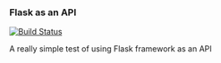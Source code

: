 ### Flask as an API

[![Build Status](https://travis-ci.org/michaelreid/flask-api-posts.svg?branch=master)](https://travis-ci.org/michaelreid/flask-api-posts)

A really simple test of using Flask framework as an API